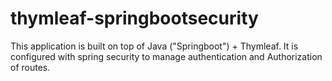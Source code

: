 # thymleaf-springbootsecurity

This application is built on top of Java ("Springboot") + Thymleaf.
It is configured with spring security to manage authentication and
Authorization of routes.
